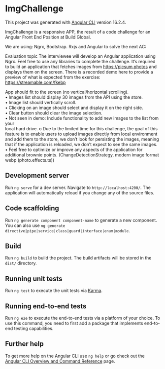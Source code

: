 # ImgChallenge

This project was generated with [Angular CLI](https://github.com/angular/angular-cli) version 16.2.4.

ImgChallenge is a responsive APP, the result of a code challenge for an Angular Front End Position at Build Global.

We are using: Ngrx, Bootstrap. Rxjs and Angular to solve the next AC:

Evaluation topic
The interviewee will develop an Angular application using Ngrx. Feel free to use any
libraries to complete the challenge.
It’s required to build an application that fetches images from https://picsum.photos
and displays them on the screen. There is a recorded demo here to provide a preview
of what is expected from the exercise: https://streamable.com/fkebp


App should fit to the screen (no vertical/horizontal scrolling).<br />
• Images list should display 30 images from the API using the store. <br />
• Image list should vertically scroll.<br />
• Clicking on an image should select and display it on the right side.<br />
• Clear button should clear the image selection.<br />
• Not seen in demo: Include functionality to add new images to the list from your<br />
local hard drive.
o Due to the limited time for this challenge, the goal of this feature is to
enable users to upload images directly from local environment and add
them to the store, we don’t look for persisting the images, meaning that
if the application is reloaded, we don’t expect to see the same images.<br />
• Feel free to optimize or improve any aspects of the application for additional
brownie points. (ChangeDetectionStrategy, modern image format webp (photo.effects.ts))

## Development server

Run `ng serve` for a dev server. Navigate to `http://localhost:4200/`. The application will automatically reload if you change any of the source files.

## Code scaffolding

Run `ng generate component component-name` to generate a new component. You can also use `ng generate directive|pipe|service|class|guard|interface|enum|module`.

## Build

Run `ng build` to build the project. The build artifacts will be stored in the `dist/` directory.

## Running unit tests

Run `ng test` to execute the unit tests via [Karma](https://karma-runner.github.io).

## Running end-to-end tests

Run `ng e2e` to execute the end-to-end tests via a platform of your choice. To use this command, you need to first add a package that implements end-to-end testing capabilities.

## Further help

To get more help on the Angular CLI use `ng help` or go check out the [Angular CLI Overview and Command Reference](https://angular.io/cli) page.
